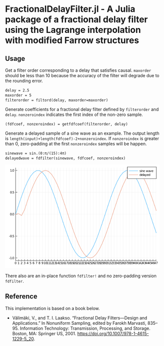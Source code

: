 # FractionalDelayFilter.jl - A Julia package of a fractional delay filter using the Lagrange interpolation with modified Farrow structures


## Usage

Get a filter order corresponding to a delay that satisfies causal.  `maxorder` should be less than 10 because the accuracy of the filter will degrade due to the rounding error.

```
delay = 2.5
maxorder = 5
filterorder = filtord(delay, maxorder=maxorder)
```

Generate coefficients for a fractional delay filter defined by `filterorder` and `delay`.  `nonzeroindex` indicates the first index of the non-zero sample.

```
(fdfcoef, nonzeroindex) = getfdfcoef(filterorder, delay)
```

Generate a delayed sample of a sine wave as an example.  The output length is `length(input)+length(fdfcoef)-2+nonzeroindex`.  If `nonzeroindex` is greater than 0, zero-padding at the first `nonzeroindex` samples will be happen.

```
sinewave = sin.(0:π/(15):4π)
delayedwave = fdfilter(sinewave, fdfcoef, nonzeroindex)
```

![delayedwave](./images/delayed_sine_wave.png)

There also are an in-place function `fdfilter!` and no zero-padding version `fdfilter`.

## Reference
This implementation is based on a book below.

- Välimäki, V., and T. I. Laakso. “Fractional Delay Filters—Design and Applications.” In Nonuniform Sampling, edited by Farokh Marvasti, 835–95. Information Technology: Transmission, Processing, and Storage. Boston, MA: Springer US, 2001. https://doi.org/10.1007/978-1-4615-1229-5_20.

